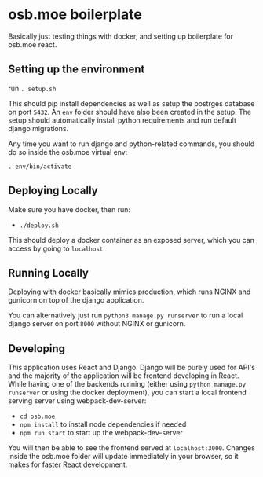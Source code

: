 # osb.moe boilerplate

Basically just testing things with docker, and setting up boilerplate for osb.moe react.

## Setting up the environment

run `. setup.sh`

This should pip install dependencies as well as setup the postrges database on port `5432`. An `env` folder should have also been created in the setup. The setup should automatically install python requirements and run default django migrations.

Any time you want to run django and python-related commands, you should do so inside the osb.moe virtual env:

`. env/bin/activate`

## Deploying Locally

Make sure you have docker, then run:

- `./deploy.sh`

This should deploy a docker container as an exposed server, which you can access by going to `localhost`

## Running Locally

Deploying with docker basically mimics production, which runs NGINX and gunicorn on top of the django application.

You can alternatively just run `python3 manage.py runserver` to run a local django server on port `8000` without NGINX or gunicorn.

## Developing

This application uses React and Django. Django will be purely used for API's and the majority of the application will be frontend developing in React. While having one of the backends running (either using `python manage.py runserver` or using the docker deployment), you can start a local frontend serving server using webpack-dev-server:

- `cd osb.moe`
- `npm install` to install node dependencies if needed
- `npm run start` to start up the webpack-dev-server

You will then be able to see the frontend served at `localhost:3000`. Changes inside the osb.moe folder will update immediately in your browser, so it makes for faster React development.
